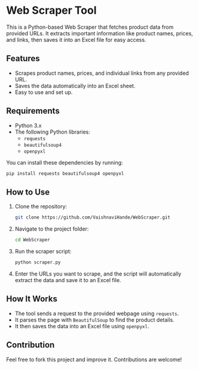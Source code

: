 

# Web Scraper Tool

This is a Python-based Web Scraper that fetches product data from provided URLs. It extracts important information like product names, prices, and links, then saves it into an Excel file for easy access.

## Features
- Scrapes product names, prices, and individual links from any provided URL.
- Saves the data automatically into an Excel sheet.
- Easy to use and set up.

## Requirements
- Python 3.x
- The following Python libraries:
  - `requests`
  - `beautifulsoup4`
  - `openpyxl`

You can install these dependencies by running:
```bash
pip install requests beautifulsoup4 openpyxl
```

## How to Use
1. Clone the repository:
   ```bash
   git clone https://github.com/VaishnaviHande/WebScraper.git
   ```
2. Navigate to the project folder:
   ```bash
   cd WebScraper
   ```
3. Run the scraper script:
   ```bash
   python scraper.py
   ```
4. Enter the URLs you want to scrape, and the script will automatically extract the data and save it to an Excel file.

## How It Works
- The tool sends a request to the provided webpage using `requests`.
- It parses the page with `BeautifulSoup` to find the product details.
- It then saves the data into an Excel file using `openpyxl`.

## Contribution
Feel free to fork this project and improve it. Contributions are welcome!



